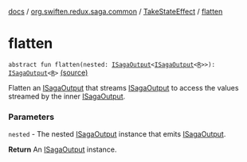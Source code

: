 [docs](../../index.md) / [org.swiften.redux.saga.common](../index.md) / [TakeStateEffect](index.md) / [flatten](./flatten.md)

# flatten

`abstract fun flatten(nested: `[`ISagaOutput`](../-i-saga-output/index.md)`<`[`ISagaOutput`](../-i-saga-output/index.md)`<`[`R`](index.md#R)`>>): `[`ISagaOutput`](../-i-saga-output/index.md)`<`[`R`](index.md#R)`>` [(source)](https://github.com/protoman92/KotlinRedux/tree/master/common/common-saga/src/main/kotlin/org/swiften/redux/saga/common/TakeStateEffect.kt#L27)

Flatten an [ISagaOutput](../-i-saga-output/index.md) that streams [ISagaOutput](../-i-saga-output/index.md) to access the values streamed by the inner
[ISagaOutput](../-i-saga-output/index.md).

### Parameters

`nested` - The nested [ISagaOutput](../-i-saga-output/index.md) instance that emits [ISagaOutput](../-i-saga-output/index.md).

**Return**
An [ISagaOutput](../-i-saga-output/index.md) instance.


